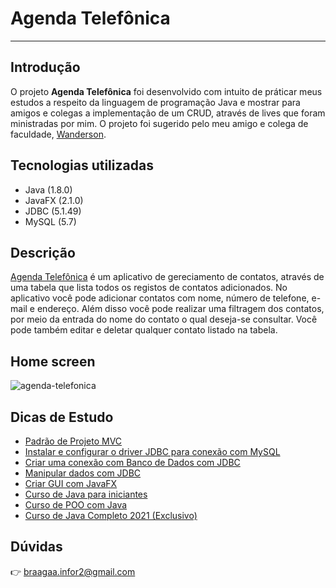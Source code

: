 # Agenda Telefônica
---
## Introdução
O projeto **Agenda Telefônica** foi desenvolvido com intuito de práticar meus estudos a respeito da linguagem de programação Java e mostrar para amigos e colegas
a implementação de um CRUD, através de lives que foram ministradas por mim. O projeto foi sugerido pelo meu amigo e colega de faculdade,
[Wanderson](https://github.com/WandersonGomes).

## Tecnologias utilizadas
* Java (1.8.0)
* JavaFX (2.1.0)
* JDBC (5.1.49)
* MySQL (5.7)

## Descrição
[Agenda Telefônica](https://github.com/F-Gabriel-Braga/agenda-telefonica) é um aplicativo de gereciamento de contatos, através de uma tabela que lista todos os registos de contatos adicionados.
No aplicativo você pode adicionar contatos com nome, número de telefone, e-mail e endereço. Além disso você pode realizar uma filtragem dos contatos,
por meio da entrada do nome do contato o qual deseja-se consultar. Você pode também editar e deletar qualquer contato listado na tabela. 

## Home screen
![agenda-telefonica](https://user-images.githubusercontent.com/66652642/106390403-106aab80-63c7-11eb-84ca-232da98a33d8.JPG)

## Dicas de Estudo
* [Padrão de Projeto MVC](https://www.devmedia.com.br/introducao-ao-padrao-mvc/29308)
* [Instalar e configurar o driver JDBC para conexão com MySQL](https://www.devmedia.com.br/instalar-e-configurar-o-driver-jdbc-para-mysql/6719)
* [Criar uma conexão com Banco de Dados com JDBC](https://www.devmedia.com.br/java-crie-uma-conexao-com-banco-de-dados/5698)
* [Manipular dados com JDBC](https://www.devmedia.com.br/manipulando-dados-com-jdbc-em-java/27287)
* [Criar GUI com JavaFX](https://www.tutorialspoint.com/javafx/index.htm)
* [Curso de Java para iniciantes](https://www.youtube.com/playlist?list=PLHz_AreHm4dkI2ZdjTwZA4mPMxWTfNSpR)
* [Curso de POO com Java](https://www.youtube.com/playlist?list=PLHz_AreHm4dkqe2aR0tQK74m8SFe-aGsY)
* [Curso de Java Completo 2021 (Exclusivo)](https://www.udemy.com/course/fundamentos-de-programacao-com-java/)

## Dúvidas
:point_right: braagaa.infor2@gmail.com
